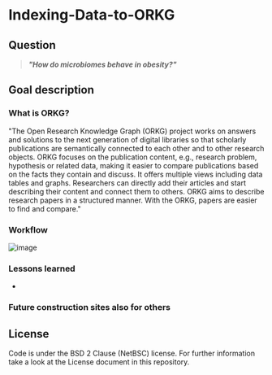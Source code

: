 # Indexing-Data-to-ORKG

## Question
> ___"How do microbiomes behave in obesity?"___

## Goal description


### What is ORKG?
"The Open Research Knowledge Graph (ORKG) project works on answers and solutions to the next generation of digital libraries so that scholarly publications are semantically
connected to each other and to other research objects. ORKG focuses on the publication content, e.g., research problem, hypothesis or related data, making it easier to compare
publications based on the facts they contain and discuss. It offers multiple views including data tables and graphs. Researchers can directly add their articles and start
describing their content and connect them to others. ORKG aims to describe research papers in a structured manner. With the ORKG, papers are easier to find and compare."

### Workflow
![image](https://user-images.githubusercontent.com/49281346/126359518-65f798d7-2398-45dd-8236-4814f760a8b0.png)


### Lessons learned 
- 
### Future construction sites also for others

## License
Code is under the BSD 2 Clause (NetBSC) license. For further information take a look at the License document in this repository.
